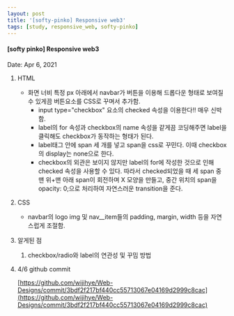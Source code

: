 ```yaml
---
layout: post
title: '[softy-pinko] Responsive web3'
tags: [study, responsive_web, softy-pinko]
---
```


#### [softy pinko] Responsive web3

Date: Apr 6, 2021

1. HTML

   - 화면 너비 특정 px 아래에서 navbar가 버튼을 이용해 드롭다운 형태로 보여질 수 있게끔 버튼요소를 CSS로 꾸며서 추가함.
     - input type="checkbox" 요소의 checked 속성을 이용한다!! 매우 신박함.
     - label의 for 속성과 checkbox의 name 속성을 같게끔 코딩해주면 label을 클릭해도 checkbox가 동작하는 형태가 된다.
     - label태그 안에 span 세 개를 넣고 span을 css로 꾸민다. 이때 checkbox의 display는 none으로 한다.
     - checkbox의 외관은 보이지 않지만 label의 for에 작성한 것으로 인해 checked 속성을 사용할 수 있다. 따라서 checked되었을 때 세 span 중 맨 위+맨 아래 span이 회전하며 X 모양을 만들고, 중간 위치의 span을 opacity: 0;으로 처리하여 자연스러운 transition을 준다.

2. CSS

   - navbar의 logo img 및 nav\_\_item들의 padding, margin, width 등을 자연스럽게 조절함.

3. 알게된 점

   1. checkbox/radio와 label의 연관성 및 꾸밈 방법

4. 4/6 github commit

   [https://github.com/wijihye/Web-Designs/commit/3bdf2f217bf440cc55713067e04169d2999c8cac](https://github.com/wijihye/Web-Designs/commit/3bdf2f217bf440cc55713067e04169d2999c8cac)
